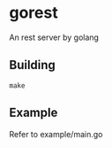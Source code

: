 gorest
========

An rest server by golang 

## Building

`make`

## Example

Refer to example/main.go
